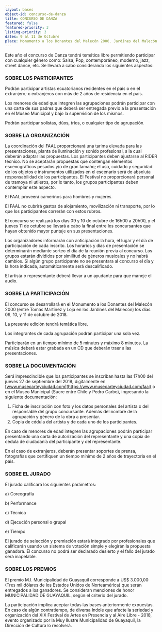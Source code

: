 ```yaml
---
layout: bases
object-id: concurso-de-danza
title: CONCURSO DE DANZA
featured: false
featured-priority: 3
listing-priority: 3
dates: 9 al 11 de Octubre
place: Monumento a los Donantes del Malecón 2000. Jardines del Malecón
---
```

Este año el concurso de Danza tendrá temática libre permitiendo participar con cualquier género como: Salsa, Pop, contemporáneo, moderno, jazz, street dance, etc. Se llevará a cabo considerando los siguientes aspectos:

### SOBRE LOS PARTICIPANTES

Podrán participar artistas ecuatorianos residentes en el país o en el extranjero; o extranjeros con más de 2 años de residencia en el país.

Los menores de edad que integren las agrupaciones podrán participar con una carta de sus padres que deberá ser entregada previo a la presentación en el Museo Municipal y bajo la supervisión de los mismos.

Podrán participar solistas, dúos, tríos, o cualquier tipo de agrupación.

### SOBRE LA ORGANIZACIÓN

La coordinación del FAAL proporcionará una tarima elevada para las presentaciones, planta de iluminación y sonido profesional, a la cual deberán adaptar las propuestas. Los participantes deben ajustarse al RIDER técnico. No se aceptarán propuestas que contengan elementos escenográficos pesados y/o de gran tamaño; el uso, cuidado y seguridad de los objetos e instrumentos utilizados en el escenario será de absoluta responsabilidad de los participantes. El Festival no proporcionará personal de tramoya ni utileros, por lo tanto, los grupos participantes deben contemplar este aspecto.

El FAAL proveerá camerinos para hombres y mujeres.

El FAAL no cubrirá gastos de alojamiento, movilización ni transporte, por lo que los participantes correrán con estos rubros.

El concurso se realizará los días 09 y 10 de octubre de 16h00 a 20h00, y el jueves 11 de octubre se llevará a cabo la final entre los concursantes que hayan obtenido mayor puntaje en sus presentaciones.

Los organizadores informarán con anticipación la hora, el lugar y el día de participación de cada inscrito. Los horarios y días de presentación se determinarán mediante sorteo el día de la reunión previa al concurso. Los grupos estarán divididos por similitud de géneros musicales y no habrá cambios. Si algún grupo participante no se presentara al concurso el día y la hora indicada, automáticamente será descalificado.

El artista o representante deberá llevar a un ayudante para que maneje el audio.

### SOBRE LA PARTICIPACIÓN

El concurso se desarrollará en el Monumento a los Donantes del Malecón 2000 (entre Tomás Martínez y Loja en los Jardines del Malecón) los días 09, 10, y 11 de octubre de 2018.

La presente edición tendrá temática libre.

Los integrantes de cada agrupación podrán participar una sola vez.

Participarán en un tiempo mínimo de 5 minutos y máximo 8 minutos. La música deberá estar grabada en un CD que deberán traer a las presentaciones.

### SOBRE LA DOCUMENTACIÓN

Será imprescindible que los participantes se inscriban hasta las 17h00 del jueves 27 de septiembre del 2018, digitalmente en  [www.museoarteyciudad.com](https://www.museoarteyciudad.com/faal) o en el Museo Municipal (Sucre entre Chile y Pedro Carbo), ingresando la siguiente documentación:

1. Ficha de inscripción con foto y los datos personales del artista o del responsable del grupo concursante. Además del nombre de la agrupación y género de la obra a presentar.
1. Copia de cédula del artista y de cada uno de los participantes.

En caso de menores de edad integren las agrupaciones podrán participar presentando una carta de autorización del representante y una copia de cédula de ciudadanía del participante y del representante.

En el caso de extranjeros, deberán presentar soportes de prensa, fotografías que certifiquen un tiempo mínimo de 2 años de trayectoria en el país.

### SOBRE EL JURADO

El jurado calificará los siguientes parámetros:

a) Coreografía

b) Performance

c) Técnica

d) Ejecución personal o grupal

e) Tiempo

 
El jurado de selección y premiación estará integrado por profesionales que calificarán usando un sistema de votación simple y elegirán la propuesta ganadora. El concurso no podrá ser declarado desierto y el fallo del jurado será inapelable.

### SOBRE LOS PREMIOS

El premio M.I. Municipalidad de Guayaquil corresponde a US$ 3.000,00 (Tres mil dólares de los Estados Unidos de Norteamérica) que serán entregados a los ganadores. Se consideran menciones de honor MUNICIPALIDAD DE GUAYAQUIL, según el criterio del jurado.

La participación implica aceptar todas las bases anteriormente expuestas. En caso de algún contratiempo, de diversa índole que afecte la seriedad y organización del XIX Festival de Artes en Presencia y al Aire Libre - 2018, evento organizado por la Muy Ilustre Municipalidad de Guayaquil, la Dirección de Cultura lo resolverá.
